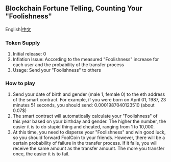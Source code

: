 ## Blockchain Fortune Telling, Counting Your "Foolishness"

English|[中文](README_zh.md)

### Token Supply
1. Initial release: 0
2. Inflation Issue: According to the measured "Foolishness" increase for each user and the probability of the transfer process
3. Usage: Send your "Foolishness" to others

### How to play

1. Send your date of birth and gender (male 1, female 0) to the eth address of the smart contract. For example, if you were born on April 01, 1987, 23 minutes 51 seconds, you should send: 0.0001987040123510 (about 0.07$)
2. The smart contract will automatically calculate your "Foolishness" of this year based on your birthday and gender. The higher the number, the easier it is to do stupid thing and cheated, ranging from 1 to 10,000.
3. At this time, you need to disperse your "Foolishness" and win good luck, so you should forward FoolCoin to your friends. However, there will be a certain probability of failure in the transfer process. If it fails, you will receive the same amount as the transfer amount. The more you transfer once, the easier it is to fail.
